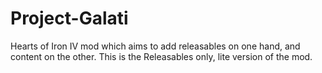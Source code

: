 # Project-Galati
Hearts of Iron IV mod which aims to add releasables on one hand, and content on the other.
This is the Releasables only, lite version of the mod.
